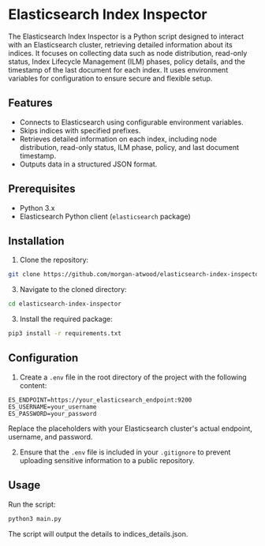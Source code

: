 # Elasticsearch Index Inspector

The Elasticsearch Index Inspector is a Python script designed to interact with an Elasticsearch cluster, retrieving detailed information about its indices. It focuses on collecting data such as node distribution, read-only status, Index Lifecycle Management (ILM) phases, policy details, and the timestamp of the last document for each index. It uses environment variables for configuration to ensure secure and flexible setup.

## Features

- Connects to Elasticsearch using configurable environment variables.
- Skips indices with specified prefixes.
- Retrieves detailed information on each index, including node distribution, read-only status, ILM phase, policy, and last document timestamp.
- Outputs data in a structured JSON format.

## Prerequisites

- Python 3.x
- Elasticsearch Python client (`elasticsearch` package)

## Installation

1. Clone the repository:
```bash
git clone https://github.com/morgan-atwood/elasticsearch-index-inspector.git
```
3. Navigate to the cloned directory:
```bash
cd elasticsearch-index-inspector
```
3. Install the required package:
```bash
pip3 install -r requirements.txt
```

## Configuration

1. Create a `.env` file in the root directory of the project with the following content:
```
ES_ENDPOINT=https://your_elasticsearch_endpoint:9200
ES_USERNAME=your_username
ES_PASSWORD=your_password
```

Replace the placeholders with your Elasticsearch cluster's actual endpoint, username, and password.

2. Ensure that the `.env` file is included in your `.gitignore` to prevent uploading sensitive information to a public repository.

## Usage

Run the script:

```bash
python3 main.py
```
The script will output the details to indices_details.json.
